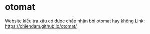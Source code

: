 # otomat
Website kiểu tra xâu có được chấp nhận bởi otomat hay không
Link: https://chiendam.github.io/otomat/
